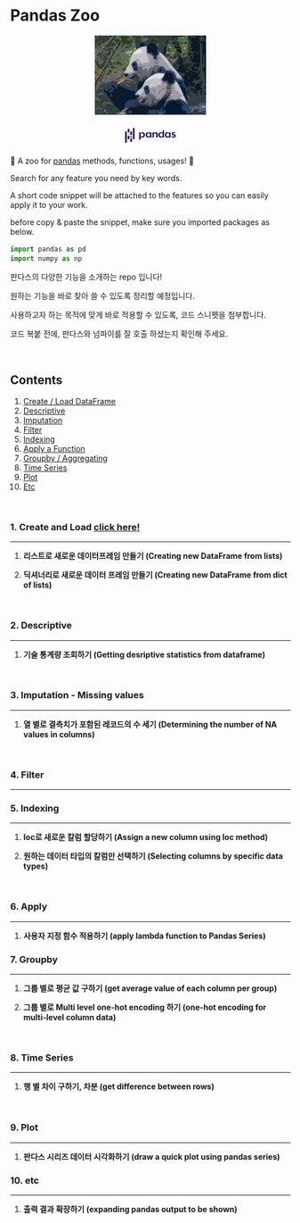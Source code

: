 


Pandas Zoo
==============================================




<p align="center"> <img src="/assets/readme/pandas_zoo.jpg" alt="drawing" width="200"/>

<p align="center"> <img src="/assets/readme/pandas_official.png" alt="drawing" width="100"/>


:panda_face: A zoo for [pandas](https://pandas.pydata.org/)  methods, functions, usages! :panda_face:

Search for any feature you need by key words.

A short code snippet will be attached to the features so you can easily apply it to your work.

before copy & paste the snippet, make sure you imported packages as below.

```python
import pandas as pd
import numpy as np
```

판다스의 다양한 기능을 소개하는 repo 입니다!

원하는 기능을 바로 찾아 쓸 수 있도록 정리할 예정입니다.

사용하고자 하는 목적에 맞게 바로 적용할 수 있도록, 코드 스니펫을 첨부합니다.

코드 복붙 전에, 판다스와 넘파이를 잘 호출 하셨는지 확인해 주세요.




<br/>  

Contents
--------

1.	[Create / Load DataFrame](#create-and-load)
2.	[Descriptive](#descriptive)
3.	[Imputation](#imputation)
4.	[Filter](#filter)
5.	[Indexing](#indexing)
6.	[Apply a Function](#apply)
7.  [Groupby / Aggregating](#groupby)
8.	[Time Series](#time-series)
9.	[Plot](#plot)  
10.	[Etc](#etc)  



<br/>  

<a id="create-and-load"></a>
### 1. Create and Load  [click here!](/notebook/01.Create_and_Load)
--------

1.  **리스트로 새로운 데이터프레임 만들기 (Creating new DataFrame from lists)**  

2. **딕셔너리로 새로운 데이터 프레임 만들기 (Creating new DataFrame from dict of lists)**  


<br/>  




<a id="descriptive"></a>
### 2. Descriptive  
--------


1. **기술 통계량 조회하기 (Getting desriptive statistics from dataframe)**  
<br/>  

<a id="imputation"></a>
### 3. Imputation - Missing values
--------
1. **열 별로 결측치가 포함된 레코드의 수 세기 (Determining the number of NA values in columns)**  


<br/>  


<a id="filter"></a>
### 4. Filter
--------
<a id="indexing"></a>
### 5. Indexing  
--------



1. **loc로 새로운 칼럼 할당하기 (Assign a new column using loc method)**  

2. **원하는 데이터 타입의 칼럼만 선택하기 (Selecting columns by specific data types)**  


<br/>  



<a id="apply"></a>
### 6. Apply  
--------


1. **사용자 지정 함수 적용하기 (apply lambda function to Pandas Series)**  


<a id="groupby"></a>
### 7. Groupby  
--------

1. **그룹 별로 평균 값 구하기 (get average value of each column per group)**  


2. **그룹 별로 Multi level one-hot encoding 하기 (one-hot encoding for multi-level column data)**  

<br/>  


<a id="time-series"></a>
### 8. Time Series  
--------


1. **행 별 차이 구하기, 차분 (get difference between rows)**  

<br/>  


<a id="plot"></a>
### 9. Plot  
--------

1. **판다스 시리즈 데이터 시각화하기 (draw a quick plot using pandas series)**  


<a id="etc"></a>
### 10. etc  
--------

1. **출력 결과 확장하기 (expanding pandas output to be shown)**  
